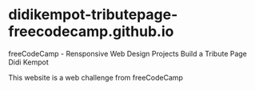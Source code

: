 # didikempot-tributepage-freecodecamp.github.io
freeCodeCamp - Rensponsive Web Design Projects Build a Tribute Page Didi Kempot

This website is a web challenge from freeCodeCamp
